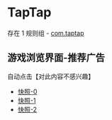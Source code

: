 # TapTap

存在 1 规则组 - [com.taptap](/src/apps/com.taptap.ts)

## 游戏浏览界面-推荐广告

自动点击【对此内容不感兴趣】

- [快照-0](https://gkd-kit.songe.li/import/12840903)
- [快照-1](https://gkd-kit.songe.li/import/12842279)
- [快照-2](https://gkd-kit.songe.li/import/12840904)
